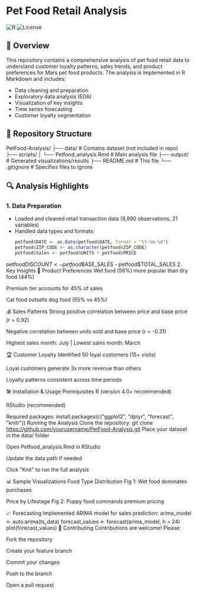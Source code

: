 # Pet Food Retail Analysis

![R](https://img.shields.io/badge/language-R-blue.svg)
![License](https://img.shields.io/badge/license-MIT-green.svg)

## 📌 Overview

This repository contains a comprehensive analysis of pet food retail data to understand customer loyalty patterns, sales trends, and product preferences for Mars pet food products. The analysis is implemented in R Markdown and includes:

- Data cleaning and preparation
- Exploratory data analysis (EDA)
- Visualization of key insights
- Time series forecasting
- Customer loyalty segmentation

## 📂 Repository Structure
PetFood-Analysis/
├── data/ # Contains dataset (not included in repo)<br>
├── scripts/
│ └── Petfood_analysis.Rmd # Main analysis file
├── output/ # Generated visualizations/results
├── README.md # This file
└── .gitignore # Specifies files to ignore

## 🔍 Analysis Highlights

### 1. Data Preparation
- Loaded and cleaned retail transaction data (8,890 observations, 21 variables)
- Handled data types and formats:
  ```r
  petfood$DATE <- as.Date(petfood$DATE, format = "%Y-%m-%d")
  petfood$ZIP_CODE <- as.character(petfood$ZIP_CODE)
  petfood$Sales <- petfood$UNITS * petfood$PRICE
petfood$DISCOUNT <- petfood$BASE_SALES - petfood$TOTAL_SALES
2. Key Insights
🐾 Product Preferences
Wet food (56%) more popular than dry food (44%)

Premium tier accounts for 45% of sales

Cat food outsells dog food (55% vs 45%)

💰 Sales Patterns
Strong positive correlation between price and base price (r = 0.92)

Negative correlation between units sold and base price (r = -0.31)

Highest sales month: July | Lowest sales month: March

🏆 Customer Loyalty
Identified 50 loyal customers (15+ visits)

Loyal customers generate 3x more revenue than others

Loyalty patterns consistent across time periods

🛠️ Installation & Usage
Prerequisites
R (version 4.0+ recommended)

RStudio (recommended)

Required packages:
install.packages(c("ggplot2", "dplyr", "forecast", "knitr"))
Running the Analysis
Clone the repository:
git clone https://github.com/yourusername/PetFood-Analysis.git
Place your dataset in the data/ folder

Open Petfood_analysis.Rmd in RStudio

Update the data path if needed

Click "Knit" to run the full analysis

📊 Sample Visualizations
Food Type Distribution
Fig 1: Wet food dominates purchases

Price by Lifestage
Fig 2: Puppy food commands premium pricing

📈 Forecasting
Implemented ARIMA model for sales prediction:
arima_model <- auto.arima(ts_data)
forecast_values <- forecast(arima_model, h = 24)
plot(forecast_values)
🤝 Contributing
Contributions are welcome! Please:

Fork the repository

Create your feature branch

Commit your changes

Push to the branch

Open a pull request
